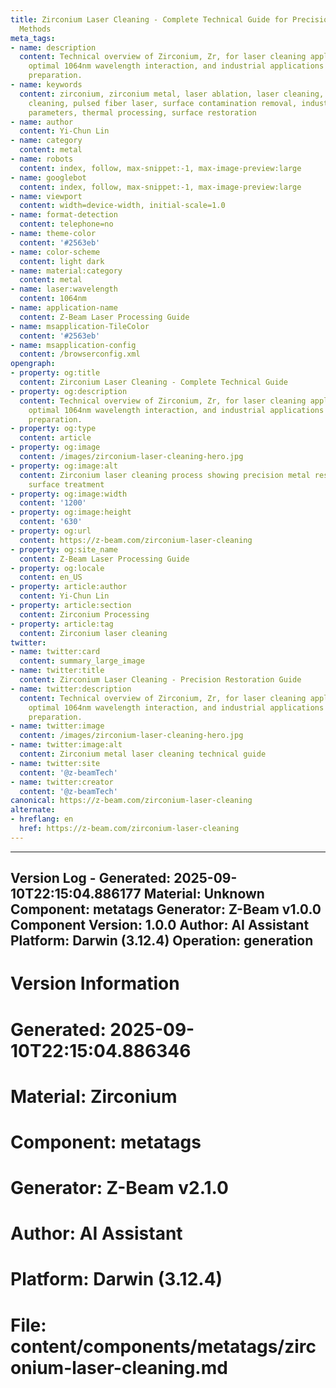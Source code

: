 ```yaml
---
title: Zirconium Laser Cleaning - Complete Technical Guide for Precision Metal Restoration
  Methods
meta_tags:
- name: description
  content: Technical overview of Zirconium, Zr, for laser cleaning applications, including
    optimal 1064nm wavelength interaction, and industrial applications in surface
    preparation.
- name: keywords
  content: zirconium, zirconium metal, laser ablation, laser cleaning, non-contact
    cleaning, pulsed fiber laser, surface contamination removal, industrial laser
    parameters, thermal processing, surface restoration
- name: author
  content: Yi-Chun Lin
- name: category
  content: metal
- name: robots
  content: index, follow, max-snippet:-1, max-image-preview:large
- name: googlebot
  content: index, follow, max-snippet:-1, max-image-preview:large
- name: viewport
  content: width=device-width, initial-scale=1.0
- name: format-detection
  content: telephone=no
- name: theme-color
  content: '#2563eb'
- name: color-scheme
  content: light dark
- name: material:category
  content: metal
- name: laser:wavelength
  content: 1064nm
- name: application-name
  content: Z-Beam Laser Processing Guide
- name: msapplication-TileColor
  content: '#2563eb'
- name: msapplication-config
  content: /browserconfig.xml
opengraph:
- property: og:title
  content: Zirconium Laser Cleaning - Complete Technical Guide
- property: og:description
  content: Technical overview of Zirconium, Zr, for laser cleaning applications, including
    optimal 1064nm wavelength interaction, and industrial applications in surface
    preparation.
- property: og:type
  content: article
- property: og:image
  content: /images/zirconium-laser-cleaning-hero.jpg
- property: og:image:alt
  content: Zirconium laser cleaning process showing precision metal restoration and
    surface treatment
- property: og:image:width
  content: '1200'
- property: og:image:height
  content: '630'
- property: og:url
  content: https://z-beam.com/zirconium-laser-cleaning
- property: og:site_name
  content: Z-Beam Laser Processing Guide
- property: og:locale
  content: en_US
- property: article:author
  content: Yi-Chun Lin
- property: article:section
  content: Zirconium Processing
- property: article:tag
  content: Zirconium laser cleaning
twitter:
- name: twitter:card
  content: summary_large_image
- name: twitter:title
  content: Zirconium Laser Cleaning - Precision Restoration Guide
- name: twitter:description
  content: Technical overview of Zirconium, Zr, for laser cleaning applications, including
    optimal 1064nm wavelength interaction, and industrial applications in surface
    preparation.
- name: twitter:image
  content: /images/zirconium-laser-cleaning-hero.jpg
- name: twitter:image:alt
  content: Zirconium metal laser cleaning technical guide
- name: twitter:site
  content: '@z-beamTech'
- name: twitter:creator
  content: '@z-beamTech'
canonical: https://z-beam.com/zirconium-laser-cleaning
alternate:
- hreflang: en
  href: https://z-beam.com/zirconium-laser-cleaning
---
```


---
Version Log - Generated: 2025-09-10T22:15:04.886177
Material: Unknown
Component: metatags
Generator: Z-Beam v1.0.0
Component Version: 1.0.0
Author: AI Assistant
Platform: Darwin (3.12.4)
Operation: generation
---

# Version Information
# Generated: 2025-09-10T22:15:04.886346
# Material: Zirconium
# Component: metatags
# Generator: Z-Beam v2.1.0
# Author: AI Assistant
# Platform: Darwin (3.12.4)
# File: content/components/metatags/zirconium-laser-cleaning.md